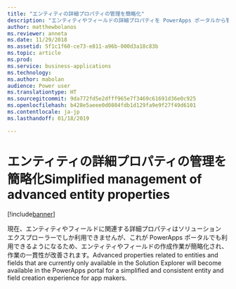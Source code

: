 ```yaml
---
title: "エンティティの詳細プロパティの管理を簡略化"
description: "エンティティやフィールドの詳細プロパティを PowerApps ポータルから管理できるようになり、ソリューション エクスプローラーを使用する必要がなりくなります"
author: matthewbolanos
ms.reviewer: anneta
ms.date: 11/29/2018
ms.assetid: 5f1c1f60-ce73-e811-a96b-000d3a18c83b
ms.topic: article
ms.prod: 
ms.service: business-applications
ms.technology: 
ms.author: mabolan
audience: Power user
ms.translationtype: HT
ms.sourcegitcommit: 9da772fd5e2dfff965e7f3469c61691d36e0c925
ms.openlocfilehash: b428e5aeee0d0804fdb1d129fa9e9f27f49d6101
ms.contentlocale: ja-jp
ms.lasthandoff: 01/18/2019

---
```

# <a name="simplified-management-of-advanced-entity-properties"></a><span data-ttu-id="c9ab8-103">エンティティの詳細プロパティの管理を簡略化</span><span class="sxs-lookup"><span data-stu-id="c9ab8-103">Simplified management of advanced entity properties</span></span>


[!include[banner](../../includes/banner.md)]

<span data-ttu-id="c9ab8-104">現在、エンティティやフィールドに関連する詳細プロパティはソリューション エクスプローラーでしか利用できませんが、これが PowerApps ポータルでも利用できるようになるため、エンティティやフィールドの作成作業が簡略化され、作業の一貫性が改善されます。</span><span class="sxs-lookup"><span data-stu-id="c9ab8-104">Advanced properties related to entities and fields that are currently only available in the Solution Explorer will become available in the PowerApps portal for a simplified and consistent entity and field creation experience for app makers.</span></span>

